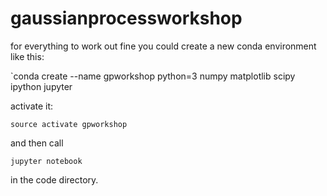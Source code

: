 # gaussianprocessworkshop

for everything to work out fine you could create a new conda environment like this: 

 `conda create --name gpworkshop python=3 numpy matplotlib scipy ipython jupyter

activate it: 

`source activate gpworkshop`

and then call 

  `jupyter notebook`
  
 in the code directory. 
